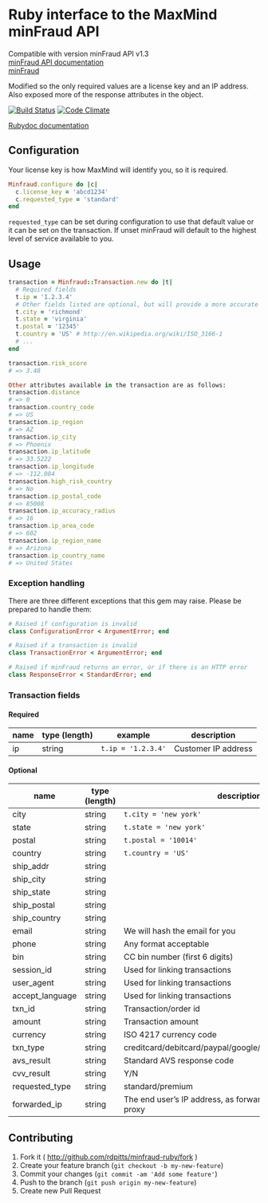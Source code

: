 # Ruby interface to the MaxMind minFraud API

Compatible with version minFraud API v1.3  
[minFraud API documentation](http://dev.maxmind.com/minfraud/)  
[minFraud](http://www.maxmind.com/en/ccv_overview)

Modified so the only required values are a license key and an IP address.
Also exposed more of the response attributes in the object.

[![Build Status](https://travis-ci.org/rdpitts/minfraud-ruby.svg?branch=master)](https://travis-ci.org/rdpitts/minfraud-ruby)
[![Code Climate](https://codeclimate.com/github/rdpitts/minfraud-ruby.png)](https://codeclimate.com/github/rdpitts/minfraud-ruby)

[Rubydoc documentation](http://rubydoc.info/github/rdpitts/minfraud-ruby/master/frames)

## Configuration

Your license key is how MaxMind will identify you, so it is required.

```ruby
Minfraud.configure do |c|
  c.license_key = 'abcd1234'
  c.requested_type = 'standard'
end
```

`requested_type` can be set during configuration to use that default value or it can be set on the transaction. If unset minFraud will default to the highest level of service available to you.

## Usage

```ruby
transaction = Minfraud::Transaction.new do |t|
  # Required fields
  t.ip = '1.2.3.4'
  # Other fields listed are optional, but will provide a more accurate risk score
  t.city = 'richmond'
  t.state = 'virginia'
  t.postal = '12345'
  t.country = 'US' # http://en.wikipedia.org/wiki/ISO_3166-1
  # ...
end

transaction.risk_score
# => 3.48

Other attributes available in the transaction are as follows:
transaction.distance
# => 0
transaction.country_code
# => US
transaction.ip_region
# => AZ
transaction.ip_city
# => Phoenix
transaction.ip_latitude
# => 33.5222
transaction.ip_longitude
# => -112.084
transaction.high_risk_country
# => No
transaction.ip_postal_code
# => 85008
transaction.ip_accuracy_radius
# => 16
transaction.ip_area_code
# => 602
transaction.ip_region_name
# => Arizona
transaction.ip_country_name
# => United States
```

### Exception handling

There are three different exceptions that this gem may raise. Please be prepared to handle them:

```ruby
# Raised if configuration is invalid
class ConfigurationError < ArgumentError; end

# Raised if a transaction is invalid
class TransactionError < ArgumentError; end

# Raised if minFraud returns an error, or if there is an HTTP error
class ResponseError < StandardError; end
```

### Transaction fields

#### Required

| name          | type (length)         | example                             | description |
| ------------- | --------------------- | ----------------------------------- | ----------- |
| ip            | string                | `t.ip = '1.2.3.4'`                  | Customer IP address |

#### Optional

| name               | type (length)      | description |
| ------------------ | ------------------ | ----------- |
| city          | string                | `t.city = 'new york'`               | Customer city |
| state         | string                | `t.state = 'new york'`              | Customer state/province/region |
| postal        | string                | `t.postal = '10014'`                | Customer zip/postal code |
| country       | string                | `t.country = 'US'`                  | Customer ISO 3166-1 country code |
| ship_addr          | string             | |
| ship_city          | string             | |
| ship_state         | string             | |
| ship_postal        | string             | |
| ship_country       | string             | |
| email              | string             | We will hash the email for you |
| phone              | string             | Any format acceptable |
| bin                | string             | CC bin number (first 6 digits) |
| session_id         | string             | Used for linking transactions |
| user_agent         | string             | Used for linking transactions |
| accept_language    | string             | Used for linking transactions |
| txn_id             | string             | Transaction/order id |
| amount             | string             | Transaction amount |
| currency           | string             | ISO 4217 currency code |
| txn_type           | string             | creditcard/debitcard/paypal/google/other/lead/survey/sitereg |
| avs_result         | string             | Standard AVS response code |
| cvv_result         | string             | Y/N |
| requested_type     | string             | standard/premium |
| forwarded_ip       | string             | The end user’s IP address, as forwarded by a transparent proxy |

## Contributing

1. Fork it ( http://github.com/rdpitts/minfraud-ruby/fork )
2. Create your feature branch (`git checkout -b my-new-feature`)
3. Commit your changes (`git commit -am 'Add some feature'`)
4. Push to the branch (`git push origin my-new-feature`)
5. Create new Pull Request
